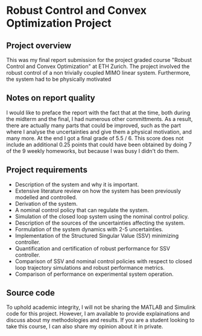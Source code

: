 # Robust Control and Convex Optimization Project
## Project overview
This was my final report submission for the project graded course "Robust Control and Convex Optimization" at ETH Zurich. 
The project involved the robust control of a non trivially coupled MIMO linear system. Furthermore, the system had to be physically motivated
## Notes on report quality
I would like to preface the report with the fact that at the time, both during the midterm and the final, I had numerous other committments. As a result, there are actually many parts that could be improved, such as the part where I analyse the uncertainties and give them a physical motivation, and many more. 
At the end I got a final grade of 5.5 / 6. This score does not include an additional 0.25 points that could have been obtained by doing 7 of the 9 weekly homeworks, but because I was busy I didn't do them.

## Project requirements
- Description of the system and why it is important.
- Extensive literature review on how the system has been previously modelled and controlled.
- Derivation of the system.
- A nominal control policy that can regulate the system.
- Simulation of the closed loop system using the nominal control policy.
- Description of the sources of the uncertainties affecting the system.
- Formulation of the system dynamics with 2-5 uncertainties.
- Implementation of the Structured Singular Value (SSV) minimizing controller.
- Quantification and certification of robust performance for SSV controller.
- Comparison of SSV and nominal control policies with respect to closed loop trajectory simulations and robust performance metrics.
- Comparison of performance on experimental system operation.

## Source code
To uphold academic integrity, I will not be sharing the MATLAB and Simulink code for this project.
However, I am available to provide explainations and discuss about my methodologies and results.
If you are a student looking to take this course, I can also share my opinion about it in private.
